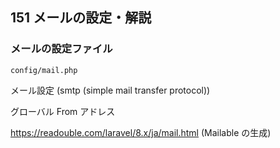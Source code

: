 ## 151 メールの設定・解説

### メールの設定ファイル

`config/mail.php`<br>

メール設定 (smtp (simple mail transfer protocol))<br>

グローバル From アドレス<br>

https://readouble.com/laravel/8.x/ja/mail.html (Mailable の生成)<br>
